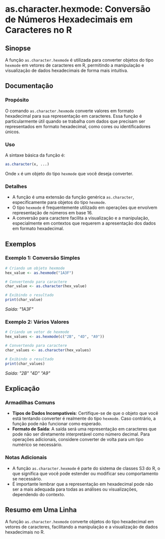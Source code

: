 <!--
Meta Description: # as.character.hexmode: Conversão de Números Hexadecimais em Caracteres no R ## Sinopse A função `as.character.hexmode` é utilizada para converter obj...
Meta Keywords: hexmode, que, character, para, função
-->

# as.character.hexmode: Conversão de Números Hexadecimais em Caracteres no R

## Sinopse
A função `as.character.hexmode` é utilizada para converter objetos do tipo `hexmode` em vetores de caracteres em R, permitindo a manipulação e visualização de dados hexadecimais de forma mais intuitiva.

## Documentação
### Propósito
O comando `as.character.hexmode` converte valores em formato hexadecimal para sua representação em caracteres. Essa função é particularmente útil quando se trabalha com dados que precisam ser representados em formato hexadecimal, como cores ou identificadores únicos.

### Uso
A sintaxe básica da função é:
```R
as.character(x, ...)
```
Onde `x` é um objeto do tipo `hexmode` que você deseja converter.

### Detalhes
- A função é uma extensão da função genérica `as.character`, especificamente para objetos do tipo `hexmode`.
- O tipo `hexmode` é frequentemente utilizado em operações que envolvem representação de números em base 16.
- A conversão para caractere facilita a visualização e a manipulação, especialmente em contextos que requerem a apresentação dos dados em formato hexadecimal.

## Exemplos
### Exemplo 1: Conversão Simples
```R
# Criando um objeto hexmode
hex_value <- as.hexmode("1A3F")

# Convertendo para caractere
char_value <- as.character(hex_value)

# Exibindo o resultado
print(char_value)
```
*Saída: "1A3F"*

### Exemplo 2: Vários Valores
```R
# Criando um vetor de hexmode
hex_values <- as.hexmode(c("2B", "4D", "A9"))

# Convertendo para caractere
char_values <- as.character(hex_values)

# Exibindo o resultado
print(char_values)
```
*Saída: "2B" "4D" "A9"*

## Explicação
### Armadilhas Comuns
- **Tipos de Dados Incompatíveis**: Certifique-se de que o objeto que você está tentando converter é realmente do tipo `hexmode`. Caso contrário, a função pode não funcionar como esperado.
- **Formato de Saída**: A saída será uma representação em caracteres que pode não ser diretamente interpretável como número decimal. Para operações adicionais, considere converter de volta para um tipo numérico se necessário.

### Notas Adicionais
- A função `as.character.hexmode` é parte do sistema de classes S3 do R, o que significa que você pode estender ou modificar seu comportamento se necessário.
- É importante lembrar que a representação em hexadecimal pode não ser a mais adequada para todas as análises ou visualizações, dependendo do contexto.

## Resumo em Uma Linha
A função `as.character.hexmode` converte objetos do tipo hexadecimal em vetores de caracteres, facilitando a manipulação e a visualização de dados hexadecimais no R.